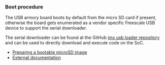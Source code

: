 ### Boot procedure

The USB armory board boots by default from the micro SD card if present,
otherwise the board gets enumerated as a vendor specific Freescale USB device
to support the serial downloader.

The serial downloader can be found at the GitHub
[imx usb loader repository](https://github.com/boundarydevices/imx_usb_loader) and can be
used to directly download and execute code on the SoC.

* [Preparing a bootable microSD image](https://github.com/inversepath/usbarmory/wiki/Preparing-a-bootable-microSD-image)
* [External documentation](https://github.com/inversepath/usbarmory/wiki/External-documentation)
